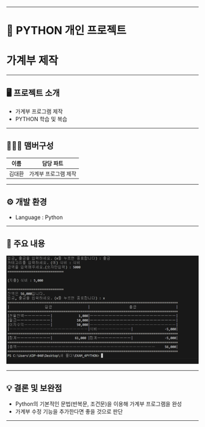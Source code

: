 ----------------------------------------------------------
# 🚩 PYTHON 개인 프로젝트
# **가계부 제작**
----------------------------------------------------------

## 🖥️ 프로젝트 소개
- 가계부 프로그램 제작
- PYTHON 학습 및 복습
----------------------------------------------------------


## 🧑‍🤝‍🧑 맴버구성

| 이름 | 담당 파트 |
|---|---|
| 김대환  | 가계부 프로그램 제작 |


----------------------------------------------------------

## ⚙️ 개발 환경
- Language : Python

----------------------------------------------------------
## 📌 주요 내용

![Simpson Local](result/household_ledge_result.png)

----------------------------------------------------------

## 💡 결론 및 보완점

- Python의 기본적인 문법(반복문, 조건문)을 이용해 가계부 프로그램을 완성
- 가계부 수정 기능을 추가한다면 좋을 것으로 판단

----------------------------------------------------------
